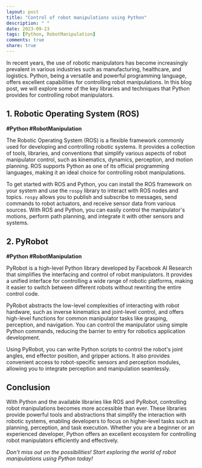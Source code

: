 ```yaml
---
layout: post
title: "Control of robot manipulations using Python"
description: " "
date: 2023-09-23
tags: [Python, RobotManipulation]
comments: true
share: true
---
```


In recent years, the use of robotic manipulators has become increasingly prevalent in various industries such as manufacturing, healthcare, and logistics. Python, being a versatile and powerful programming language, offers excellent capabilities for controlling robot manipulations. In this blog post, we will explore some of the key libraries and techniques that Python provides for controlling robot manipulators.

## 1. Robotic Operating System (ROS)

**#Python #RobotManipulation**

The Robotic Operating System (ROS) is a flexible framework commonly used for developing and controlling robotic systems. It provides a collection of tools, libraries, and conventions that simplify various aspects of robot manipulator control, such as kinematics, dynamics, perception, and motion planning. ROS supports Python as one of its official programming languages, making it an ideal choice for controlling robot manipulations.

To get started with ROS and Python, you can install the ROS framework on your system and use the `rospy` library to interact with ROS nodes and topics. `rospy` allows you to publish and subscribe to messages, send commands to robot actuators, and receive sensor data from various sources. With ROS and Python, you can easily control the manipulator's motions, perform path planning, and integrate it with other sensors and systems.

## 2. PyRobot

**#Python #RobotManipulation**

PyRobot is a high-level Python library developed by Facebook AI Research that simplifies the interfacing and control of robot manipulators. It provides a unified interface for controlling a wide range of robotic platforms, making it easier to switch between different robots without rewriting the entire control code.

PyRobot abstracts the low-level complexities of interacting with robot hardware, such as inverse kinematics and joint-level control, and offers high-level functions for common manipulator tasks like grasping, perception, and navigation. You can control the manipulator using simple Python commands, reducing the barrier to entry for robotics application development.

Using PyRobot, you can write Python scripts to control the robot's joint angles, end effector position, and gripper actions. It also provides convenient access to robot-specific sensors and perception modules, allowing you to integrate perception and manipulation seamlessly.

## Conclusion

With Python and the available libraries like ROS and PyRobot, controlling robot manipulations becomes more accessible than ever. These libraries provide powerful tools and abstractions that simplify the interaction with robotic systems, enabling developers to focus on higher-level tasks such as planning, perception, and task execution. Whether you are a beginner or an experienced developer, Python offers an excellent ecosystem for controlling robot manipulators efficiently and effectively.

*Don't miss out on the possibilities! Start exploring the world of robot manipulations using Python today!*